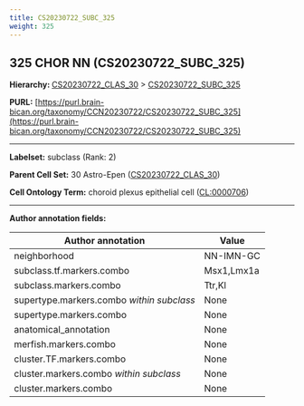 ```yaml
---
title: CS20230722_SUBC_325
weight: 325
---
```

## 325 CHOR NN (CS20230722_SUBC_325)
<b>Hierarchy: </b>
[CS20230722_CLAS_30](../CS20230722_CLAS_30) >
[CS20230722_SUBC_325](../CS20230722_SUBC_325)

**PURL:** [https://purl.brain-bican.org/taxonomy/CCN20230722/CS20230722_SUBC_325](https://purl.brain-bican.org/taxonomy/CCN20230722/CS20230722_SUBC_325)

---


**Labelset:** subclass (Rank: 2)

**Parent Cell Set:** 30 Astro-Epen ([CS20230722_CLAS_30](../CS20230722_CLAS_30))



**Cell Ontology Term:**  choroid plexus epithelial cell ([CL:0000706](https://www.ebi.ac.uk/ols/ontologies/cl/terms?obo_id=CL:0000706)) 

[MARKER GENES.]: #


---

[TRANSFERRED ANNOTATIONS.]: #


[AUTHOR ANNOTATION FIELDS.]: #


**Author annotation fields:**

| Author annotation | Value |
|-------------------|-------|
|neighborhood|NN-IMN-GC|
|subclass.tf.markers.combo|Msx1,Lmx1a|
|subclass.markers.combo|Ttr,Kl|
|supertype.markers.combo _within subclass_|None|
|supertype.markers.combo|None|
|anatomical_annotation|None|
|merfish.markers.combo|None|
|cluster.TF.markers.combo|None|
|cluster.markers.combo _within subclass_|None|
|cluster.markers.combo|None|
